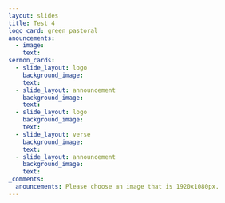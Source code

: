 ```yaml
---
layout: slides
title: Test 4
logo_card: green_pastoral
anouncements:
  - image:
    text:
sermon_cards:
  - slide_layout: logo
    background_image:
    text:
  - slide_layout: announcement
    background_image:
    text:
  - slide_layout: logo
    background_image:
    text:
  - slide_layout: verse
    background_image:
    text:
  - slide_layout: announcement
    background_image:
    text:
_comments:
  anouncements: Please choose an image that is 1920x1080px.
---
```


